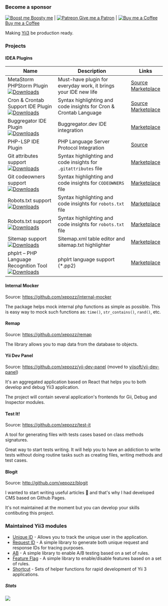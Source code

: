 ### Become a sponsor

[![Boost me](https://images.boosty.to/user/442/avatar?change_time=1558443914&croped=1&mh=32&mw=32) Boosty me](https://boosty.to/xepozz)
|
[![Patreon](https://c5.patreon.com/external/favicon/rebrand/favicon-32.png?v=af5597c2ef) Give me a Patron](https://patreon.com/xepozz)
|
[![Buy me a Coffee](https://studio.buymeacoffee.com/assets/img/bmc-meta-new/new/favicon.png) Buy me a Coffee](https://buymeacoffee.com/xepozz)

Making [Yii3](https://github.com/yiisoft) be production ready.

### Projects


#### IDEA Plugins

| Name                                                                                                                                                                                                                                       | Description                                                       | Links                                                                                                                                              |
|--------------------------------------------------------------------------------------------------------------------------------------------------------------------------------------------------------------------------------------------|-------------------------------------------------------------------|----------------------------------------------------------------------------------------------------------------------------------------------------|
| MetaStorm PHPStorm Plugin<br/> [![Downloads](https://img.shields.io/jetbrains/plugin/d/26121-meta-storm.svg)](https://plugins.jetbrains.com/plugin/26121-meta-storm)                                                                       | Must-have plugin for everyday work, it brings your IDE new life   | [Source](https://github.com/xepozz/meta-storm-idea-plugin) <br/> [Marketplace](https://plugins.jetbrains.com/plugin/26121-meta-storm/)             |
| Cron & Crontab Support IDE Plugin<br/> [![Downloads](https://img.shields.io/jetbrains/plugin/d/26412-cron--crontab-support.svg)](https://plugins.jetbrains.com/plugin/26412-cron--crontab-support)                                         | Syntax highlighting and code insights for Cron & Crontab Language | [Source](https://github.com/xepozz/crontab-intellij-plugin) <br/> [Marketplace](https://plugins.jetbrains.com/plugin/26412-cron--crontab-support/) |
| Buggregator IDE Plugin<br/> [![Downloads](https://img.shields.io/jetbrains/plugin/d/26344-buggregator.svg)](https://plugins.jetbrains.com/plugin/26344-buggregator)                                                                        | Buggregator.dev IDE integration                                   | [Marketplace](https://plugins.jetbrains.com/plugin/26344-buggregator/)                                                                             |
| PHP-LSP IDE Plugin <br/>                                                                                                                                                                                                                   | PHP Language Server Protocol Integration                          | [Source](https://github.com/xepozz/php-lsp)                                                                                                        |
| Git attributes support <br/>   [![Downloads](https://img.shields.io/jetbrains/plugin/d/26477--gitattributes-support.svg)](https://plugins.jetbrains.com/plugin/26477--gitattributes-support)                                             | Syntax highlighting and code insights for `.gitattributes` file   | [Marketplace](https://plugins.jetbrains.com/plugin/26477--gitattributes-support/)                                                                  |
| Git codeowners support <br/>   [![Downloads](https://img.shields.io/jetbrains/plugin/d/26491-git-codeowners.svg)](https://plugins.jetbrains.com/plugin/26491-git-codeowners)                                                               | Syntax highlighting and code insights for `CODEOWNERS` file       | [Marketplace](https://plugins.jetbrains.com/plugin/26491-git-codeowners/)                                                                          |
| Robots.txt support <br/>   [![Downloads](https://img.shields.io/jetbrains/plugin/d/26470-robots-txt.svg)](https://plugins.jetbrains.com/plugin/26470-robots-txt)                                                                           | Syntax highlighting and code insights for `robots.txt` file       | [Marketplace](https://plugins.jetbrains.com/plugin/26470-robots-txt/)                                                                              |
| Robots.txt support <br/>   [![Downloads](https://img.shields.io/jetbrains/plugin/d/26470-robots-txt.svg)](https://plugins.jetbrains.com/plugin/26470-robots-txt)                                                                           | Syntax highlighting and code insights for `robots.txt` file       | [Marketplace](https://plugins.jetbrains.com/plugin/26470-robots-txt/)                                                                              |
| Sitemap support <br/>   [![Downloads](https://img.shields.io/jetbrains/plugin/d/26537-sitemap.svg)](https://plugins.jetbrains.com/plugin/26537-sitemap) | Sitemap.xml table editor and sitemap.txt highlighter | [Marketplace](https://plugins.jetbrains.com/plugin/26537-sitemap/) |
| phplrt – PHP Language Recognition Tool <br/>   [![Downloads](https://img.shields.io/jetbrains/plugin/d/26474-php-language-recognition-tool-phplrt-.svg)](https://plugins.jetbrains.com/plugin/26474-php-language-recognition-tool-phplrt-) | phplrt language support (*.pp2)                                           | [Marketplace](https://plugins.jetbrains.com/plugin/26474-php-language-recognition-tool-phplrt-/)                                                   |




#### Internal Mocker

Source: https://github.com/xepozz/internal-mocker

The package helps mock internal php functions as simple as possible.
This is easy way to mock such functions as: `time()`, `str_contains()`, `rand()`, etc.

#### Remap

Source: https://github.com/xepozz/remap

The library allows you to map data from the database to objects.

#### Yii Dev Panel

Source: https://github.com/xepozz/yii-dev-panel (moved to [yiisoft/yii-dev-panel](https://github.com/yiisoft/yii-dev-panel))

It's an aggregated application based on React that helps you to both develop and debug Yii3 application.

The project will contain several application's frontends for Gii, Debug and Inspector modules.

#### Test It!

Source: https://github.com/xepozz/test-it

A tool for generating files with tests cases based on class methods signatures.

Great way to start tests writing. It will help you to have an addiction to write tests without doing routine tasks such as creating files, writing methods and test cases.

#### Blogit

Source: http://github.com/xepozz/blogit

I wanted to start writing useful articles 📝 and that's why I had developed CMS based on Github Pages.

It's not maintained at the moment but you can develop your skills contibuting this project.

### Maintained Yii3 modules

- [Unique ID](https://github.com/xepozz/unique-id) - Allows you to track the unique user in the application.
- [Request ID](https://github.com/xepozz/request-id) - A simple library to generate both unique request and response IDs for tracing purposes.
- [AB](https://github.com/xepozz/ab) - A simple library to enable A/B testing based on a set of rules.
- [Feature Flag](https://github.com/xepozz/feature-flag) - A simple library to enable/disable features based on a set of rules.
- [Shortcut](https://github.com/xepozz/shortcut) - Sets of helper functions for rapid development of Yii 3 applications.

##### Stats

![](https://github-readme-stats.vercel.app/api?username=xepozz&show_icons=true)

